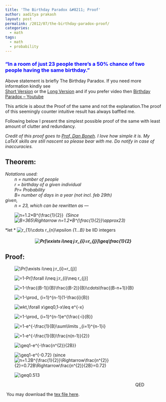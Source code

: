 ```yaml
---
title: 'The Birthday Paradox &#8211; Proof'
author: aaditya prakash
layout: post
permalink: /2012/07/the-birthday-paradox-proof/
categories:
  - math
tags:
  - math
  - probability
---
```

### <span style="color: #0000ff;">“In a room of just 23 people there’s a 50% chance of two people having the same birthday.”</span>

Above statement is briefly The Birthday Paradox. If you need more information kindly see  
<a title="Birthday Paradox Explained" href="http://www.damninteresting.com/the-birthday-paradox/" target="_blank"> Short Version</a> or the <a title="Birthday Paradox Explained" href="http://betterexplained.com/articles/understanding-the-birthday-paradox/" target="_blank">Long Version</a> and if you prefer video then <a title="Youtube video birthday paradox explained" href=" http://www.youtube.com/watch?v=98OTsYfTt-c&feature=player_embedded" target="_blank">Birthday Paradox &#8211; Youtube</a>

This article is about the Proof of the same and not the explanation.The proof of this seemingly counter intuitive result has always baffled me.

Following below I present the simplest possible proof of the same with least amount of clutter and redundancy.

*Credit of this proof goes to [Prof. Dan Boneh][1]. I love how simple it is. My LaTeX skills are still nascent so please bear with me. Do notify in case of inaccuracies.*

## **Theorem:**

<address>
  Notations used:
</address>

<address style="padding-left: 30px;">
  n = number of people
</address>

<address style="padding-left: 30px;">
  r = birthday of a given individual
</address>

<address style="padding-left: 30px;">
  Pr= Probability
</address>

<address style="padding-left: 30px;">
  B= number of days in a year (not incl. feb 29th)
</address>

<address>
  given,
</address>

<address style="padding-left: 30px;">
  n = 23, which can be rewritten as &#8212;
</address>

<p style="padding-left: 30px;">
  <img src='http://s0.wp.com/latex.php?latex=n%3D1.2%2AB%5E%7B%5Cfrac%7B1%7D%7B2%7D%7D&#038;bg=ffffff&#038;fg=000000&#038;s=0' alt='n=1.2*B^{\frac{1}{2}}' title='n=1.2*B^{\frac{1}{2}}' class='latex' />  <em>(Since <img src='http://s0.wp.com/latex.php?latex=B%3D365%5CRightarrow+n%3D1.2%2AB%5E%7B%5Cfrac%7B1%7D%7B2%7D%7D%5Capprox23&#038;bg=ffffff&#038;fg=000000&#038;s=0' alt='B=365\Rightarrow n=1.2*B^{\frac{1}{2}}\approx23' title='B=365\Rightarrow n=1.2*B^{\frac{1}{2}}\approx23' class='latex' />)</em>
</p>

*let * <img src='http://s0.wp.com/latex.php?latex=r_%7B1%7D%5Ccdots+r_%7Bn%7D%5Cepsilon&#038;bg=ffffff&#038;fg=000000&#038;s=0' alt='r_{1}\cdots r_{n}\epsilon' title='r_{1}\cdots r_{n}\epsilon' class='latex' /> *{1&#8230;B}* be IID integers

<h5 style="text-align: center;">
  <img src='http://s0.wp.com/latex.php?latex=Pr%5B%5Cexists+i%5Cneq+j%3Ar_%7Bi%7D%3Dr_%7Bj%7D%5D%5Cgeq%5Cfrac%7B1%7D%7B2%7D&#038;bg=ffffff&#038;fg=000000&#038;s=0' alt='Pr[\exists i\neq j:r_{i}=r_{j}]\geq\frac{1}{2}' title='Pr[\exists i\neq j:r_{i}=r_{j}]\geq\frac{1}{2}' class='latex' />
</h5>

## Proof:

<p style="padding-left: 30px;">
  <img src='http://s0.wp.com/latex.php?latex=%5CPr%5B%5Cexists+i%5Cneq+j%3Ar_%7Bi%7D%3Dr_%7Bj%7D%5D&#038;bg=ffffff&#038;fg=000000&#038;s=0' alt='\Pr[\exists i\neq j:r_{i}=r_{j}]' title='\Pr[\exists i\neq j:r_{i}=r_{j}]' class='latex' />
</p>

<p style="padding-left: 30px;">
  <img src='http://s0.wp.com/latex.php?latex=%3D1-Pr%5B%5Cforall+i%5Cneq+j%3Ar_%7Bi%7D%5Cneq+r_%7Bj%7D%5D&#038;bg=ffffff&#038;fg=000000&#038;s=0' alt='=1-Pr[\forall i\neq j:r_{i}\neq r_{j}]' title='=1-Pr[\forall i\neq j:r_{i}\neq r_{j}]' class='latex' />
</p>

<p style="padding-left: 30px;">
  <img src='http://s0.wp.com/latex.php?latex=%3D1-%5Cfrac%7B%28B-1%29%7D%7BB%7D%5Cfrac%7B%28B-2%29%7D%7BB%7D%5Ccdots%5Cfrac%7B%28B-n%2B1%29%7D%7BB%7D&#038;bg=ffffff&#038;fg=000000&#038;s=0' alt='=1-\frac{(B-1)}{B}\frac{(B-2)}{B}\cdots\frac{(B-n+1)}{B}' title='=1-\frac{(B-1)}{B}\frac{(B-2)}{B}\cdots\frac{(B-n+1)}{B}' class='latex' />
</p>

<p style="padding-left: 30px;">
  <img src='http://s0.wp.com/latex.php?latex=%3D1-%5Cprod_+%7Bi%3D1%7D%5E%7Bn-1%7D%281-%5Cfrac%7Bi%7D%7BB%7D%29&#038;bg=ffffff&#038;fg=000000&#038;s=0' alt='=1-\prod_ {i=1}^{n-1}(1-\frac{i}{B})' title='=1-\prod_ {i=1}^{n-1}(1-\frac{i}{B})' class='latex' />
</p>

<p style="padding-left: 30px;">
  <img src='http://s0.wp.com/latex.php?latex=wkt%2C%5Cforall+x%5Cgeq0%2C1-x%5Cleq+e%5E%7B-x%7D&#038;bg=ffffff&#038;fg=000000&#038;s=0' alt='wkt,\forall x\geq0,1-x\leq e^{-x}' title='wkt,\forall x\geq0,1-x\leq e^{-x}' class='latex' />
</p>

<p style="padding-left: 30px;">
  <img src='http://s0.wp.com/latex.php?latex=%3D1-%5Cprod_+%7Bi%3D1%7D%5E%7Bn-1%7De%5E%7B%5Cfrac%7B-i%7D%7BB%7D%7D&#038;bg=ffffff&#038;fg=000000&#038;s=0' alt='=1-\prod_ {i=1}^{n-1}e^{\frac{-i}{B}}' title='=1-\prod_ {i=1}^{n-1}e^{\frac{-i}{B}}' class='latex' />
</p>

<p style="padding-left: 30px;">
  <img src='http://s0.wp.com/latex.php?latex=%3D1-e%5E%7B-%5Cfrac%7B1%7D%7BB%7D%5Csum%5Climits+_%7Bi%3D1%7D%5E%7Bn-1%7Di%7D&#038;bg=ffffff&#038;fg=000000&#038;s=0' alt='=1-e^{-\frac{1}{B}\sum\limits _{i=1}^{n-1}i}' title='=1-e^{-\frac{1}{B}\sum\limits _{i=1}^{n-1}i}' class='latex' />
</p>

<p style="padding-left: 30px;">
  <img src='http://s0.wp.com/latex.php?latex=%3D1-e%5E%7B-%5Cfrac%7B1%7D%7BB%7D%5Cfrac%7Bn%28n-1%29%7D%7B2%7D%7D&#038;bg=ffffff&#038;fg=000000&#038;s=0' alt='=1-e^{-\frac{1}{B}\frac{n(n-1)}{2}}' title='=1-e^{-\frac{1}{B}\frac{n(n-1)}{2}}' class='latex' />
</p>

<p style="padding-left: 30px;">
  <img src='http://s0.wp.com/latex.php?latex=%5Cgeq1-e%5E%7B-%5Cfrac%7Bn%5E%7B2%7D%7D%7B2B%7D%7D&#038;bg=ffffff&#038;fg=000000&#038;s=0' alt='\geq1-e^{-\frac{n^{2}}{2B}}' title='\geq1-e^{-\frac{n^{2}}{2B}}' class='latex' />
</p>

<p style="padding-left: 30px;">
  <img src='http://s0.wp.com/latex.php?latex=%5Cgeq1-e%5E%7B-0.72%7D&#038;bg=ffffff&#038;fg=000000&#038;s=0' alt='\geq1-e^{-0.72}' title='\geq1-e^{-0.72}' class='latex' /> (since <img src='http://s0.wp.com/latex.php?latex=n%3D1.2B%5E%7B%5Cfrac%7B1%7D%7B2%7D%7D%5CRightarrow%5Cfrac%7Bn%5E%7B2%7D%7D%7B2%7D%3D0.72B%5CRightarrow%5Cfrac%7Bn%5E%7B2%7D%7D%7B2B%7D%3D0.72%29&#038;bg=ffffff&#038;fg=000000&#038;s=0' alt='n=1.2B^{\frac{1}{2}}\Rightarrow\frac{n^{2}}{2}=0.72B\Rightarrow\frac{n^{2}}{2B}=0.72)' title='n=1.2B^{\frac{1}{2}}\Rightarrow\frac{n^{2}}{2}=0.72B\Rightarrow\frac{n^{2}}{2B}=0.72)' class='latex' />
</p>

<p style="padding-left: 30px;">
  <img src='http://s0.wp.com/latex.php?latex=%5Cgeq0.513&#038;bg=ffffff&#038;fg=000000&#038;s=0' alt='\geq0.513' title='\geq0.513' class='latex' />
</p>

<p style="padding-left: 420px;">
  QED
</p>

 You may download the <a title="Birthday Paradox Proof" href="http://aaditya.info/research/birthdayparadoxproof.tex" target="_blank">tex file here</a>.

 [1]: http://crypto.stanford.edu/~dabo/